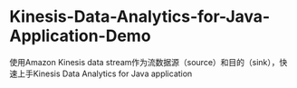 # Kinesis-Data-Analytics-for-Java-Application-Demo
使用Amazon Kinesis data stream作为流数据源（source）和目的（sink），快速上手Kinesis Data Analytics for Java application
